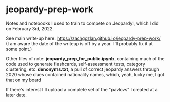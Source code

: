 # jeopardy-prep-work
Notes and notebooks I used to train to compete on Jeopardy!, which I did on February 3rd, 2022.

See main write-up here: https://zachgozlan.github.io/jeopardy-prep-work/ (I am aware the date of the writeup is off by a year. I'll probably fix it at some point.)

Other files of note:
**jeopardy_prep_for_public.ipynb**, containing much of the code used to generate flashcards, self-assessment tests, category clustering, etc.
**denonyms.txt**, a pull of correct jeopardy answers through 2020 whose clues contained nationality names, which, yeah, lucky me, I got that on my board

If there's interest I'll upload a complete set of the "pavlovs" I created at a later date.
